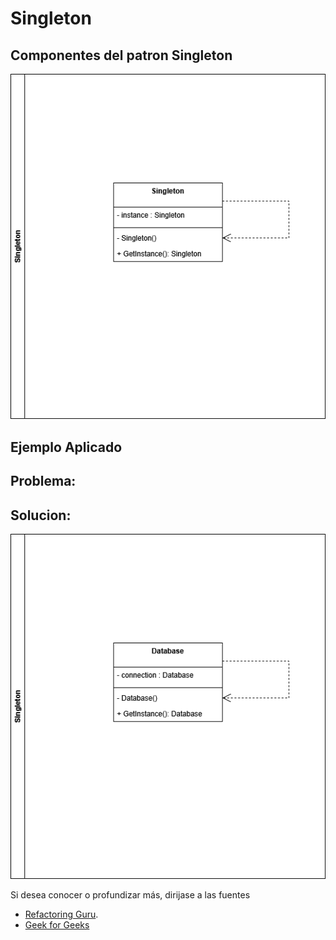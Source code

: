 # Singleton

## Componentes del patron **Singleton**


![singleton_components](resources/singleton_components.drawio.png)

## Ejemplo Aplicado

## Problema:

## Solucion:

![arq_singleton](resources/arq_singleton.drawio.png)

Si desea conocer o profundizar más, dirijase a las fuentes

- [Refactoring Guru](https://refactoring.guru/design-patterns/singleton).
- [Geek for Geeks](https://www.geekforgeeks.org/system-design/singleton-design-pattern)